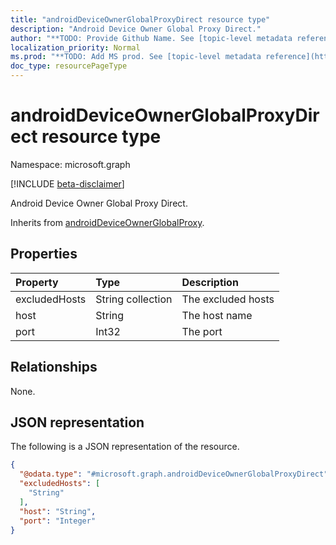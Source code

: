 ```yaml
---
title: "androidDeviceOwnerGlobalProxyDirect resource type"
description: "Android Device Owner Global Proxy Direct."
author: "**TODO: Provide Github Name. See [topic-level metadata reference](https://msgo.azurewebsites.net/add/document/guidelines/metadata.html#topic-level-metadata)**"
localization_priority: Normal
ms.prod: "**TODO: Add MS prod. See [topic-level metadata reference](https://msgo.azurewebsites.net/add/document/guidelines/metadata.html#topic-level-metadata)**"
doc_type: resourcePageType
---
```


# androidDeviceOwnerGlobalProxyDirect resource type

Namespace: microsoft.graph

[!INCLUDE [beta-disclaimer](../../includes/beta-disclaimer.md)]

Android Device Owner Global Proxy Direct.


Inherits from [androidDeviceOwnerGlobalProxy](../resources/androiddeviceownerglobalproxy.md).

## Properties
|Property|Type|Description|
|:---|:---|:---|
|excludedHosts|String collection|The excluded hosts|
|host|String|The host name|
|port|Int32|The port|

## Relationships
None.

## JSON representation
The following is a JSON representation of the resource.
<!-- {
  "blockType": "resource",
  "@odata.type": "microsoft.graph.androidDeviceOwnerGlobalProxyDirect"
}
-->
``` json
{
  "@odata.type": "#microsoft.graph.androidDeviceOwnerGlobalProxyDirect",
  "excludedHosts": [
    "String"
  ],
  "host": "String",
  "port": "Integer"
}
```

